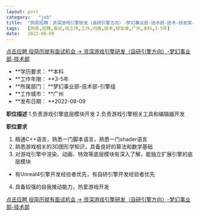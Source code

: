 ```yaml
---
layout:	post
category:	"job"
title:	"网易招聘：资深游戏引擎研发（自研引擎方向）-梦幻事业部-技术部-技术-研发类-广州本科3-5年"
tags:	[网易,招聘,面试,找工作,工作,内推,技术,研发类,广州,本科,3-5年]
date:	2022-08-09
---
```


[点击应聘 投简历就有面试机会 -> 资深游戏引擎研发（自研引擎方向）-梦幻事业部-技术部](http://mobile.bole.netease.com/bole/boleDetail?id=21096&employeeId=346f03c3cda5f04c&key=all)



- **学历要求： **本科
- **工作年限： **3-5年
- **所属部门： **梦幻事业部-技术部-引擎组
- **工作城市： **广州
- **发布日期： **2022-08-09



**职位描述**
1.负责游戏引擎底层模块开发
2.负责游戏引擎相关工具和编辑器开发



**职位要求**
1. 精通C++语言，熟悉一门脚本语言，熟悉一门shader语言
2. 熟悉游戏相关的3D图形学知识，具备良好的算法和数学基础
3. 对游戏引擎中渲染、动画、特效等底层模块有深入了解，能独立扩展引擎的底层模块 
- 有Unreal4引擎开发经验者优先，有自研引擎开发经验者优先
4. 具备较强的自我推动能力，热爱游戏开发



[点击应聘 投简历就有面试机会 -> 资深游戏引擎研发（自研引擎方向）-梦幻事业部-技术部](http://mobile.bole.netease.com/bole/boleDetail?id=21096&employeeId=346f03c3cda5f04c&key=all)